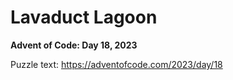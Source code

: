 # Lavaduct Lagoon

**Advent of Code: Day 18, 2023**

Puzzle text: <https://adventofcode.com/2023/day/18>
